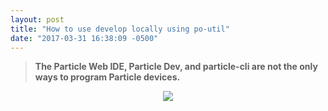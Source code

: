 ```yaml
---
layout: post
title: "How to use develop locally using po-util"
date: "2017-03-31 16:38:09 -0500"
---
```


> **The Particle Web IDE, Particle Dev, and particle-cli are not the only ways to program Particle devices.**

<p align="center">
<img src="po-util.png">
</p>

